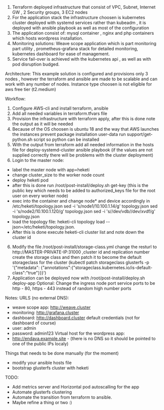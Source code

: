 1) Terraform deployed infrastructure that consist of VPC, Subnet, Internet GW , 2 Security groups, 3 EC2 nodes
2) For the application stack the infrastructure choosen is kubernetes cluster deployed with systemd services rather than kubeadm , it is deployed with ansible playbook as well as most of the configuration
3) The application consist of: mysql container , nginx and php containers which hosts wordpress installation.
4) Monitoring solutions: Weave scope application which is part monitoring part utility , prometheus-grafana stack for detailed monitoring, kubernetes dashboard for ease of management.
5) Service fail-over is achieved with the kubernetes api , as well as with pod disruption budged.

Architecture:
This example solution is configured and provisions only 3 nodes , however the terraform and ansible are made to be scalable and can work with any number of nodes.
Instance type choosen is not eligible for aws free tier (t2.medium)

Workflow:
1. Configure AWS-cli and install terraform, ansible
2. Add all needed variables in terraform.tfvars file
3. Provision the infrastructure with terraform apply, after this is done note the output as it will be needed
4. Because of the OS choosen is ubuntu 18 and the way that AWS launches the instances prevent package installation user-data run support/get-python.sh script so python can be installed
4. With the output from terraform add all needed information in the hosts file for deploy-systemd-cluster ansible playbook (if the values are not supplied correctly there will be problems with the cluster deployment)
5. Login to the master node: 
  - label the master node with app=heketi 
  - change cluster_size to the worker node count
  - deploy heketi pod
  - after this is done run /root/post-install/deploy.sh get-key (this is the public key which needs to be added to authorized_keys file for the root user on every worker node)
  - exec into the container and change node* and device accordingly in /etc/heketi/topology.json
    sed -i 's/node1/10.100.1.14/g' topology.json
    sed -i 's/node2/10.100.1.120/g' topology.json
    sed -i 's/\/dev\/vdb/\/dev\/xvdf/g' topology.json
  - load the topology file: heketi-cli topology load --json=/etc/heketi/topology.json.
  - After this is done execute heketi-cli cluster list and note down the cluster id
6. Modify the file /root/post-install/storage-class.yml change the resturl to http://MASTER-PRIVATE-IP:31000 ,cluster id and replication number create the storage class and then patch it to become the default storageclass for the cluster
(kubectl patch storageclass glusterfs -p '{"metadata": {"annotations":{"storageclass.kubernetes.io/is-default-class":"true"}}}')
7. Application can be deployed now with /root/post-install/deploy.sh deploy-app
Optional:
Change the ingress node port service ports to be http - 80, https - 443 instead of random high number ports


Notes:
URLS (no external DNS): 
- weave scope app: http://weave.cluster
- monitoring: http://grafana.cluster
- dashboard: http://dashboard.cluster
default credentials (not for dashboard of course)
- user: admin
- password: admin123
Virtual host for the wordpress app: 
- http://endava.example.site  - (there is no DNS so it should be pointed to one of the public IPs localy)

Things that needs to be done manually (for the moment)
- modify your ansible hosts file
- bootstrap glusterfs cluster with heketi

TODO:
- Add metrics server and Horizontal pod autoscalling for the app
- Automate glusterfs clustering
- Automate the transition from terraform to ansible.
- Maybe refine a thing or two :)
